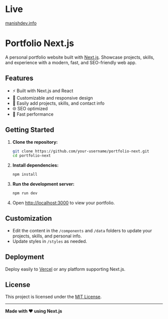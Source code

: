 # Live 

[manishdev.info](https://manishdev.info)

# Portfolio Next.js

A personal portfolio website built with [Next.js](https://nextjs.org/). Showcase projects, skills, and experience with a modern, fast, and SEO-friendly web app.

## Features

- ⚡ Built with Next.js and React
- 🎨 Customizable and responsive design
- 📝 Easily add projects, skills, and contact info
- 🌐 SEO optimized
- 🚀 Fast performance

## Getting Started

1. **Clone the repository:**
    ```bash
    git clone https://github.com/your-username/portfolio-next.git
    cd portfolio-next
    ```

2. **Install dependencies:**
    ```bash
    npm install
    ```

3. **Run the development server:**
    ```bash
    npm run dev
    ```

4. Open [http://localhost:3000](http://localhost:3000) to view your portfolio.

## Customization

- Edit the content in the `/components` and `/data` folders to update your projects, skills, and personal info.
- Update styles in `/styles` as needed.

## Deployment

Deploy easily to [Vercel](https://vercel.com/) or any platform supporting Next.js.

## License

This project is licensed under the [MIT License](LICENSE).

---

**Made with ❤️ using Next.js**
